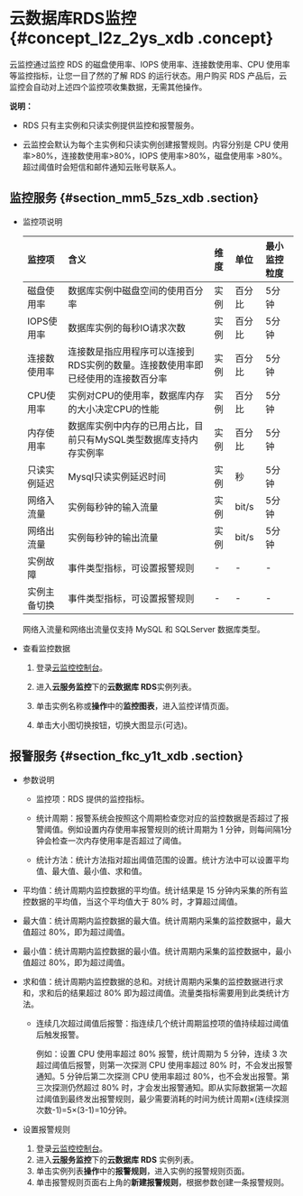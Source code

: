 # 云数据库RDS监控 {#concept_l2z_2ys_xdb .concept}

云监控通过监控 RDS 的磁盘使用率、IOPS 使用率、连接数使用率、CPU 使用率等监控指标，让您一目了然的了解 RDS 的运行状态。用户购买 RDS 产品后，云监控会自动对上述四个监控项收集数据，无需其他操作。

**说明：** 

-   RDS 只有主实例和只读实例提供监控和报警服务。

-   云监控会默认为每个主实例和只读实例创建报警规则。内容分别是 CPU 使用率\>80%，连接数使用率\>80%，IOPS 使用率\>80%，磁盘使用率 \>80%。超过阈值时会短信和邮件通知云账号联系人。


## 监控服务 {#section_mm5_5zs_xdb .section}

-   监控项说明

    |监控项|含义|维度|单位|最小监控粒度|
    |:--|:-|:-|:-|:-----|
    |磁盘使用率|数据库实例中磁盘空间的使用百分率|实例|百分比|5分钟|
    |IOPS使用率|数据库实例的每秒IO请求次数|实例|百分比|5分钟|
    |连接数使用率|连接数是指应用程序可以连接到RDS实例的数量。连接数使用率即已经使用的连接数百分率|实例|百分比|5分钟|
    |CPU使用率|实例对CPU的使用率，数据库内存的大小决定CPU的性能|实例|百分比|5分钟|
    |内存使用率|数据库实例中内存的已用占比，目前只有MySQL类型数据库支持内存实例率|实例|百分比|5分钟|
    |只读实例延迟|Mysql只读实例延迟时间|实例|秒|5分钟|
    |网络入流量|实例每秒钟的输入流量|实例|bit/s|5分钟|
    |网络出流量|实例每秒钟的输出流量|实例|bit/s|5分钟|
    |实例故障|事件类型指标，可设置报警规则|-|-|-|
    |实例主备切换|事件类型指标，可设置报警规则|-|-|-|

    网络入流量和网络出流量仅支持 MySQL 和 SQLServer 数据库类型。

-   查看监控数据
    1.  登录[云监控控制台](http://cms.console.aliyun.com/#/groups/)。
    2.  进入**云服务监控**下的**云数据库 RDS**实例列表。
    3.  单击实例名称或**操作**中的**监控图表**，进入监控详情页面。

    4.  单击大小图切换按钮，切换大图显示\(可选\)。

## 报警服务 {#section_fkc_y1t_xdb .section}

-   参数说明
    -   监控项：RDS 提供的监控指标。

    -   统计周期：报警系统会按照这个周期检查您对应的监控数据是否超过了报警阈值。例如设置内存使用率报警规则的统计周期为 1 分钟，则每间隔1分钟会检查一次内存使用率是否超过了阈值。

    -   统计方法：统计方法指对超出阈值范围的设置。统计方法中可以设置平均值、最大值、最小值、求和值。

-   平均值：统计周期内监控数据的平均值。统计结果是 15 分钟内采集的所有监控数据的平均值，当这个平均值大于 80% 时，才算超过阈值。
-   最大值：统计周期内监控数据的最大值。统计周期内采集的监控数据中，最大值超过 80%，即为超过阈值。
-   最小值：统计周期内监控数据的最小值。统计周期内采集的监控数据中，最小值超过 80%，即为超过阈值。
-   求和值：统计周期内监控数据的总和。对统计周期内采集的监控数据进行求和，求和后的结果超过 80% 即为超过阈值。流量类指标需要用到此类统计方法。
    -   连续几次超过阈值后报警：指连续几个统计周期监控项的值持续超过阈值后触发报警。

        例如：设置 CPU 使用率超过 80% 报警，统计周期为 5 分钟，连续 3 次超过阈值后报警，则第一次探测 CPU 使用率超过 80% 时，不会发出报警通知。5 分钟后第二次探测 CPU 使用率超过 80%，也不会发出报警。第三次探测仍然超过 80% 时，才会发出报警通知。即从实际数据第一次超过阈值到最终发出报警规则，最少需要消耗的时间为统计周期×\(连续探测次数-1\)=5×\(3-1\)=10分钟。


-   设置报警规则
    1.  登录[云监控控制台](http://cms.console.aliyun.com/#/groups/)。
    2.  进入**云服务监控**下的**云数据库 RDS** 实例列表。
    3.  单击实例列表**操作**中的**报警规则**，进入实例的报警规则页面。
    4.  单击报警规则页面右上角的**新建报警规则**，根据参数创建一条报警规则。

